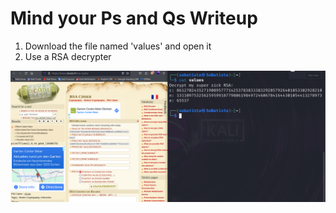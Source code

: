 # Mind your Ps and Qs Writeup

1. Download the file named 'values' and open it
2. Use a RSA decrypter 

![Check image in folder](mind_ps_qs.png "Solution image")